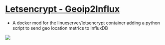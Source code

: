 # [Letsencrypt - Geoip2Influx](https://github.com/gilbN/lsio-docker-mods/tree/master/letsencrypt/geoip2-nginx-stats)
- A docker mod for the linuxserver/letsencrypt container adding a python script to send geo location metrics to InfluxDB

![](https://i.imgur.com/fYyPIZ2.png)
